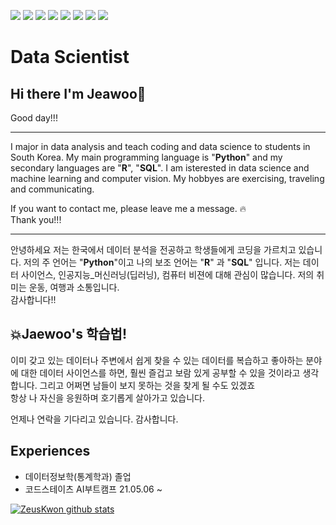 <img src="https://img.shields.io/badge/Google Colab-F9AB00?style=flat-square&logo=Google-Colab&logoColor=white"/> <img src="https://img.shields.io/badge/Python-3776AB?style=flat-square&logo=Python&logoColor=white"/>  <img src="https://img.shields.io/badge/pandas-150458?style=flat-square&logo=pandas&logoColor=white"/>  <img src="https://img.shields.io/badge/Jupyter-F37626?style=flat-square&logo=Jupyter&logoColor=white"/>  <img src="https://img.shields.io/badge/R Studio-276DC3?style=flat-square&logo=R&logoColor=white"/>  <img src="https://img.shields.io/badge/MySQL-4479A1?style=flat-square&logo=MySQL&logoColor=white"/>  <img src="https://img.shields.io/badge/Oracle-F80000?style=flat-square&logo=Oracle&logoColor=white"/> <img src="https://img.shields.io/badge/TensorFlow-FF6F00?style=flat-square&logo=TensorFlow&logoColor=white"/> 

# Data Scientist
## Hi there I'm Jeawoo👋
Good day!!!

-------------------------

I major in data analysis and teach coding and data science to students in South Korea.
My main programming language is "**Python**" and my secondary languages are "**R**", "**SQL**".
I am isterested in data science and machine learning and computer vision.
My hobbyes are exercising, traveling and communicating.



If you want to contact me, please leave me a message. :fire:  
Thank you!!!

----------------------------

안녕하세요 
저는 한국에서 데이터 분석을 전공하고 학생들에게 코딩을 가르치고 있습니다.
저의 주 언어는 "**Python**"이고 나의 보조 언어는 "**R**" 과 "**SQL**" 입니다.
저는 데이터 사이언스, 인공지능_머신러닝(딥러닝), 컴퓨터 비젼에 대해 관심이 많습니다.
저의 취미는 운동, 여행과 소통입니다.  
감사합니다!!

## :boom:Jaewoo's 학습법!

이미 갖고 있는 데이터나 주변에서 쉽게 찾을 수 있는 데이터를 복습하고 
좋아하는 분야에 대한 데이터 사이언스를 하면, 훨씬 즐겁고 보람 있게 공부할 수 있을 것이라고 생각합니다. 그리고 어쩌면 남들이 보지 못하는 것을 찾게 될 수도 있겠죠  
항상 나 자신을 응원하며 호기롭게 살아가고 있습니다.

언제나 연락을 기다리고 있습니다. 감사합니다.

## Experiences
- 데이터정보학(통계학과) 졸업
- 코드스테이츠 AI부트캠프 21.05.06 ~ 

<!--
**ZeusKwon/ZeusKwon** is a ✨ _special_ ✨ repository because its `README.md` (this file) appears on your GitHub profile.


Here are some ideas to get you started:

- 🔭 I’m currently working on ...
- 🌱 I’m currently learning ...
- 👯 I’m looking to collaborate on ...
- 🤔 I’m looking for help with ...
- 💬 Ask me about ...
- 📫 How to reach me: ...
- 😄 Pronouns: ...
- ⚡ Fun fact: ...
-->

 [![ZeusKwon github stats](https://github-readme-stats.vercel.app/api?username=username)](https://github.com/ZeusKwon/github-readme-stats)
 
